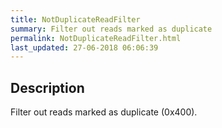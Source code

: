 ```yaml
---
title: NotDuplicateReadFilter
summary: Filter out reads marked as duplicate
permalink: NotDuplicateReadFilter.html
last_updated: 27-06-2018 06:06:39
---
```



## Description

Filter out reads marked as duplicate (0x400).

